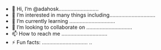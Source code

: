 - 👋 Hi, I’m @adahosk...........................
- 👀 I’m interested in many things including...............................
- 🌱 I’m currently learning ...............................
- 💞️ I’m looking to collaborate on ...............................
- 📫 How to reach me ...............................
- ⚡ Fun facts: ...............................
..
<!---
adahosk/adahosk is a ✨ special ✨ repository because its `README.md` (this file) appears on your GitHub profile.
You can click the Preview link to take a look at your changes.
--->

